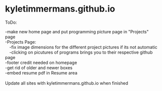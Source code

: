 # kyletimmermans.github.io

ToDo:

<div>-make new home page and put programming picture page in "Projects" page</div>
<div>-Projects Page:</div>
<div>&ensp;&ensp;-fix image dimensions for the different project pictures if its not automatic</div>
<div>&ensp;&ensp;-clicking on picutures of programs brings you to their respective github page</div>
<div>-footer credit needed on homepage</div>
<div>-get rid of older and newer boxes</div>
<div>-embed resume pdf in Resume area</div>

</br>

<div>Update all sites with kyletimmermans.github.io when finished</div>

